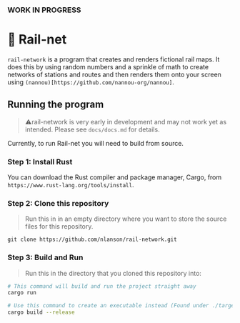 ### WORK IN PROGRESS
# 🚄 Rail-net
```rail-network``` is a program that creates and renders fictional rail maps. It does this by using random numbers and a sprinkle of math to create networks of stations and routes and then renders them onto your screen using ```(nannou)[https://github.com/nannou-org/nannou]```.


## Running the program
> ⚠️rail-network is very early in development and may not work yet as intended. Please see `docs/docs.md` for details.

Currently, to run Rail-net you will need to build from source. 
### Step 1: Install Rust
You can download the Rust compiler and package manager, Cargo, from `https://www.rust-lang.org/tools/install`.

### Step 2: Clone this repository
> Run this in in an empty directory where you want to store the source files for this repository.

`git clone https://github.com/nlanson/rail-network.git`

### Step 3: Build and Run
> Run this in the directory that you cloned this repository into:

```bash
# This command will build and run the project straight away
cargo run

# Use this command to create an executable instead (Found under ./target)
cargo build --release
```
